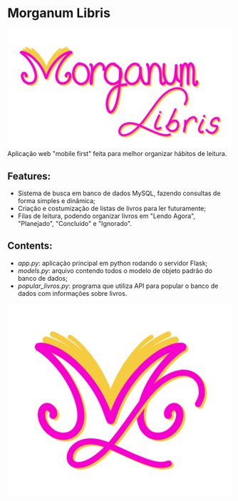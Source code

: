 # Morganum Libris
![logotipo do Morganum Libris: letras escritas à mão com o primeiro 'M' estilizado parecendo um livro aberto.](static/assets/morganum_libris_logo.png)
 Aplicação web "mobile first" feita para melhor organizar hábitos de leitura.
 ## Features:
 * Sistema de busca em banco de dados MySQL, fazendo consultas de forma simples e dinâmica;
 * Criação e costumização de listas de livros para ler futuramente;
 * Filas de leitura, podendo organizar livros em "Lendo Agora", "Planejado", "Concluído" e "Ignorado".
 
 ## Contents:
 * *app.py*: aplicação principal em python rodando o servidor Flask;
 * *models.py*: arquivo contendo todos o modelo de objeto padrão do banco de dados;
 * *popular_livros.py*: programa que utiliza API para popular o banco de dados com informações sobre livros.
 
![ícone do Morganum: 'M' estilizado parecendo um livro aberto.](static/assets/libris_icon.png)
